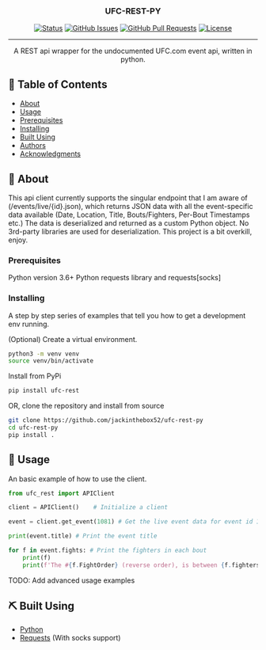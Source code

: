 <h3 align="center">UFC-REST-PY</h3>

<div align="center">

[![Status](https://img.shields.io/badge/status-active-success.svg)]()
[![GitHub Issues](https://img.shields.io/github/issues/jackinthebox52/ufc-rest-py)](https://github.com/jackinthebox52/ufc-rest-py/issues)
[![GitHub Pull Requests](https://img.shields.io/github/issues-pr/jackinthebox52/ufc-rest-py)](https://github.com/jackinthebox52/ufc-rest-py/pulls)
[![License](https://img.shields.io/badge/license-MIT-blue.svg)](/LICENSE)

</div>

---

<p align="center"> A REST api wrapper for the undocumented UFC.com event api, written in python.
    <br> 
</p>

## 📝 Table of Contents

- [About](#about)
- [Usage](#usage)
- [Prerequisites](#prerequisites)
- [Installing](#installing)
- [Built Using](#built_using)
- [Authors](#authors)
- [Acknowledgments](#acknowledgement)

## 🧐 About <a name = "about"></a>

This api client currently supports the singular endpoint that I am aware of (/events/live/{id}.json), which returns JSON data with all the event-specific data available (Date, Location, Title,  Bouts/Fighters, Per-Bout Timestamps etc.) The data is deserialized and returned as a custom Python object. No 3rd-party libraries are used for deserialization. This project is a bit overkill, enjoy.

### Prerequisites

Python version 3.6+
Python requests library and requests[socks]

### Installing

A step by step series of examples that tell you how to get a development env running.

(Optional) Create a virtual environment.

```bash
python3 -m venv venv
source venv/bin/activate
```

Install from PyPi

```bash
pip install ufc-rest
```

OR, clone the repository and install from source

```bash
git clone https://github.com/jackinthebox52/ufc-rest-py
cd ufc-rest-py
pip install .
```

## 🎈 Usage <a name="usage"></a>

An basic example of how to use the client.

```python
from ufc_rest import APIClient

client = APIClient()    # Initialize a client

event = client.get_event(1081) # Get the live event data for event id 1081 (Oliveira vs. Gaethje)

print(event.title) # Print the event title

for f in event.fights: # Print the fighters in each bout
    print(f)
    print(f'The #{f.FightOrder} (reverse order), is between {f.fighters[0].name.first} and {f.fighters[0].name.first}')
```

TODO: Add advanced usage examples

## ⛏️ Built Using <a name = "built_using"></a>

- [Python](https://www.python.com/)
- [Requests](https://github.com/psf/requests) (With socks support)

